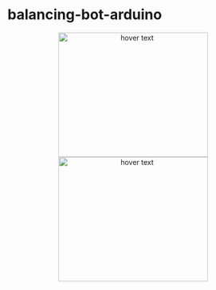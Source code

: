 # balancing-bot-arduino

<p align="center">
  <img src="https://images-na.ssl-images-amazon.com/images/I/71xWsxHxapL._AC_SX466_.jpg" width="300" height="250" title="hover text">
  <img src="https://i.pinimg.com/originals/8e/85/36/8e8536336682ea4dc56b7148c50f0a8a.png" width="300" height="250" title="hover text">
</p>
